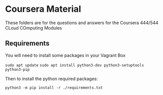# Coursera Material

These folders are for the questions and answers for the Coursera 444/544 CLoud COmputing Modules

## Requirements

You will need to install some packages in your Vagrant Box

`sudo apt update`
`sudo apt install python3-dev python3-setuptools python3-pip`

Then to install the python required packages:

`python3 -m pip install -r ./requirements.txt`
